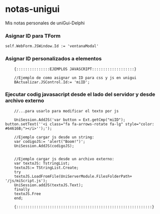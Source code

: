 # notas-unigui
Mis notas personales de uniGui-Delphi

### Asignar ID para TForm
```
self.WebForm.JSWindow.Id := 'ventanaModal'
```
### Asignar ID personalizados a elementos 
```
    {:::::::::::::::EJEMPLOS JAVASCRIPT:::::::::::::::::::}

    //Ejemplo de como asignar un ID para css y js en unigui
    BActualizar.JSControl.Id:= 'miID';
```
### Ejecutar codig javasacript desde el lado del servidor y desde archivo externo
```
    //...para usarlo para modificar el texto por js

    UniSession.AddJS('var button = Ext.getCmp("miID"); button.setText(''<i class="fa fa-arrows-rotate fa-lg" style="color: #64616B;"></i>'');');

    //Ejemplo cargar js desde un string:
    var codigoJS:= 'alert("Boom!")';
    UniSession.AddJS(codigoJS);


    //Ejemplo cargar js desde un archivo externo:
    var textoJS: TstringList;
    textoJS:= TStringList.Create;
    try
    textoJS.LoadFromFile(UniServerModule.FilesFolderPath+ '/js/miScript.js');
    UniSession.addJS(textoJS.Text);
    finally
    textoJS.Free
    end;

    {:::::::::::::::::::::::::::::::::::::::::::::::::::::::::::::}
```
